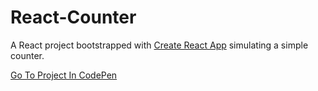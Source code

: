 # React-Counter

A React project bootstrapped with [Create React App](https://github.com/facebook/create-react-app) simulating a simple counter.

[Go To Project In CodePen](https://codepen.io/TomerBenRachel/pen/jXGWzp)
